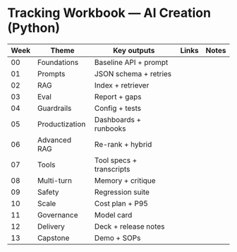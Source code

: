 # Tracking Workbook — AI Creation (Python)

Week | Theme | Key outputs | Links | Notes
--- | --- | --- | --- | ---
00 | Foundations | Baseline API + prompt |  | 
01 | Prompts | JSON schema + retries |  | 
02 | RAG | Index + retriever |  | 
03 | Eval | Report + gaps |  | 
04 | Guardrails | Config + tests |  | 
05 | Productization | Dashboards + runbooks |  | 
06 | Advanced RAG | Re-rank + hybrid |  | 
07 | Tools | Tool specs + transcripts |  | 
08 | Multi-turn | Memory + critique |  | 
09 | Safety | Regression suite |  | 
10 | Scale | Cost plan + P95 |  | 
11 | Governance | Model card |  | 
12 | Delivery | Deck + release notes |  | 
13 | Capstone | Demo + SOPs |  | 
